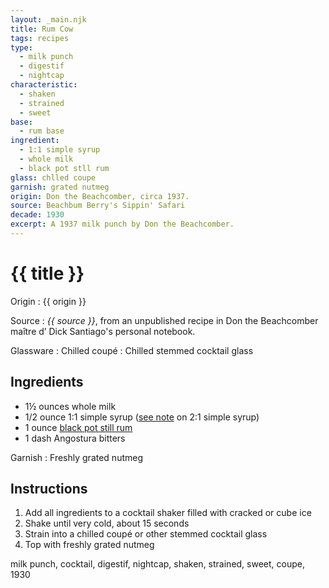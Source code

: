 ```yaml
---
layout: _main.njk
title: Rum Cow
tags: recipes
type:
  - milk punch
  - digestif
  - nightcap
characteristic:
  - shaken
  - strained
  - sweet
base:
  - rum base
ingredient:
  - 1:1 simple syrup
  - whole milk
  - black pot stll rum
glass: chlled coupe
garnish: grated nutmeg
origin: Don the Beachcomber, circa 1937.
source: Beachbum Berry's Sippin' Safari
decade: 1930
excerpt: A 1937 milk punch by Don the Beachcomber.
---
```


<!-- markdownlint-disable MD025 -->
# {{ title }}
<!-- markdownlint-enable MD025 -->

Origin
  : {{ origin }}

Source
  : <cite><span data-pagefind-filter="Source">{{ source }}</span></cite>, from an unpublished recipe in Don the Beachcomber <span lang="fr">maître d’</span> Dick Santiago's personal notebook.

Glassware
  : Chilled coupé
  : Chilled stemmed cocktail glass

## Ingredients

- 1&frac12; ounces whole milk
- 1/2 ounce 1:1 simple syrup ([see note](/mixes/2-1-simple-syrup/#fn:1) on 2:1 simple syrup)
- 1 ounce [black pot still rum](/rums/10-rum-black-pot-still/)
- 1 dash Angostura bitters

Garnish
  : Freshly grated nutmeg

## Instructions

1. Add all ingredients to a cocktail shaker filled with cracked or cube ice
2. Shake until very cold, about 15 seconds
3. Strain into a chilled coupé or other stemmed cocktail glass
4. Top with freshly grated nutmeg

<div
  class="sr-only"
  data-cat[0]="Drink"
  data-type[0]="Milk punch"
  data-type[1]="Digestif"
  data-type[2]="Nightcap"
  data-char[0]="Shaken"
  data-char[1]="Strained"
  data-char[2]="Sweet"
  data-base[0]="Rum/Cane spirits"
  data-ingredient[0]="1:1 simple syrup"
  data-ingredient[1]="Milk, whole"
  data-ingredient[2]="Black pot still rum"
  data-pantry[0]="Milk, whole"
  data-syrup[0]="1:1 simple syrup"
  data-liquor[0]="Black pot still rum"
  data-origin[0]="Don the Beachcomber"
  data-origin[1]="Donn Beach"
  data-origin[2]="Ernest Raymond Gantt"
  data-glass[0]="Coupé"
  data-glass[1]="Cocktail glass, stemmed"
  data-garnish[0]="Nutmeg, grated"
  data-decade[0]="1930"
  data-pagefind-filter="
    Category[data-cat[0]],
    Type[data-type[0]],
    Type[data-type[1]],
    Type[data-type[2]],
    Characteristic[data-char[0]],
    Characteristic[data-char[1]],
    Characteristic[data-char[2]],
    Base[data-base[0]],
    Ingredient[data-ingredient[0]],
    Ingredient[data-ingredient[1]],
    Ingredient[data-ingredient[2]],
    Pantry[data-pantry[0]],
    Syrup[data-syrup[0]],
    Liquor[data-liquor[0]],
    Origin[data-origin[0]],
    Origin[data-origin[1]],
    Origin[data-origin[2]],
    Glassware[data-glass[0]],
    Glassware[data-glass[1]],
    Garnish[data-garnish[0]],
    Decade[data-decade[0]]
  "
>
</div>

<div class="keywords" aria-hidden>milk punch, cocktail, digestif, nightcap, shaken, strained, sweet, coupe, 1930</div>
